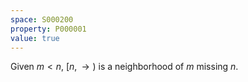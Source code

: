 ```yaml
---
space: S000200
property: P000001
value: true
---
```


Given $m<n$, $[n,\rightarrow)$ is a neighborhood of $m$ missing $n$.
